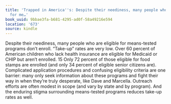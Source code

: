 ```yaml
---
title: 'Trapped in America''s: Despite their neediness, many people who are eligible
  for me…'
book_uuid: 9bbae3fa-b681-4295-ad0f-58a49216e594
location: '673'
source: kindle
---
```


Despite their neediness, many people who are eligible for means-tested programs don’t enroll. “Take-up” rates are very low. Over 60 percent of American children who lack health insurance are eligible for Medicaid or CHIP but aren’t enrolled. 15 Only 72 percent of those eligible for food stamps are enrolled (and only 34 percent of eligible senior citizens are). Complicated application procedures and confusing eligibility criteria are one barrier: many only seek information about these programs and fight their way in when they’re truly desperate, like Dave and Marcella. Outreach efforts are often modest in scope (and vary by state and by program). And the enduring stigma surrounding means-tested programs reduces take-up rates as well.